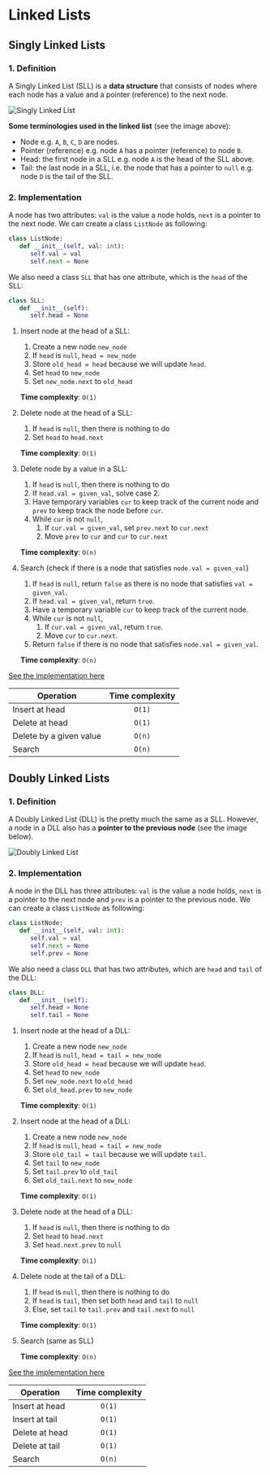 # Linked Lists

## Singly Linked Lists

### **1. Definition**

A Singly Linked List (SLL) is a **data structure** that consists of nodes where each node has a value and a pointer (reference) to the next node.

![Singly Linked List](https://upload.wikimedia.org/wikipedia/commons/thumb/6/6d/Singly-linked-list.svg/1920px-Singly-linked-list.svg.png)

**Some terminologies used in the linked list** (see the image above):

- Node e.g. `A`, `B`, `C`, `D` are nodes.
- Pointer (reference) e.g. node `A` has a pointer (reference) to node `B`.
- Head: the first node in a SLL e.g. node `A` is the head of the SLL above.
- Tail: the last node in a SLL, i.e. the node that has a pointer to `null` e.g. node `D` is the tail of the SLL.

### **2. Implementation**

A node has two attributes: `val` is the value a node holds, `next` is a pointer to the next node.
We can create a class `ListNode` as following:

```py
class ListNode:
   def __init__(self, val: int):
      self.val = val
      self.next = None
```

We also need a class `SLL` that has one attribute, which is the `head` of the SLL:

```py
class SLL:
   def __init__(self):
      self.head = None
```

1. Insert node at the head of a SLL:

   1. Create a new node `new_node`
   2. If `head` is `null`, `head = new_node`
   3. Store `old_head = head` because we will update `head`.
   4. Set `head` to `new_node`
   5. Set `new_node.next` to `old_head`

   **Time complexity**: `O(1)`

2. Delete node at the head of a SLL:

   1. If `head` is `null`, then there is nothing to do
   2. Set `head` to `head.next`

   **Time complexity**: `O(1)`

3. Delete node by a value in a SLL:

   1. If `head` is `null`, then there is nothing to do
   2. If `head.val = given_val`, solve case 2.
   3. Have temporary variables `cur` to keep track of the current node and `prev` to keep track the node before `cur`.
   4. While `cur` is not `null`,
      1. If `cur.val = given_val`, set `prev.next` to `cur.next`
      2. Move `prev` to `cur` and `cur` to `cur.next`

   **Time complexity**: `O(n)`

4. Search (check if there is a node that satisfies `node.val = given_val`)

   1. If `head` is `null`, return `false` as there is no node that satisfies `val = given_val`.
   2. If `head.val = given_val`, return `true`.
   3. Have a temporary variable `cur` to keep track of the current node.
   4. While `cur` is not `null`,
      1. If `cur.val = given_val`, return `true`.
      2. Move `cur` to `cur.next`.
   5. Return `false` if there is no node that satisfies `node.val = given_val`.

   **Time complexity**: `O(n)`

[See the implementation here](https://github.com/alphazero-wd/algorithms-and-data-structures/blob/5_linked-lists/SinglyLinkedList.py)

| Operation               | Time complexity |
| ----------------------- | :-------------: |
| Insert at head          |     `O(1)`      |
| Delete at head          |     `O(1)`      |
| Delete by a given value |     `O(n)`      |
| Search                  |     `O(n)`      |

## Doubly Linked Lists

### 1. Definition

A Doubly Linked List (DLL) is the pretty much the same as a SLL. However, a node in a DLL also has a **pointer to the previous node** (see the image below).

![Doubly Linked List](https://upload.wikimedia.org/wikipedia/commons/thumb/5/5e/Doubly-linked-list.svg/1920px-Doubly-linked-list.svg.png)

### **2. Implementation**

A node in the DLL has three attributes: `val` is the value a node holds, `next` is a pointer to the next node and `prev` is a pointer to the previous node.
We can create a class `ListNode` as following:

```py
class ListNode:
   def __init__(self, val: int):
      self.val = val
      self.next = None
      self.prev = None
```

We also need a class `DLL` that has two attributes, which are `head` and `tail` of the DLL:

```py
class DLL:
   def __init__(self):
      self.head = None
      self.tail = None
```

1. Insert node at the head of a DLL:

   1. Create a new node `new_node`
   2. If `head` is `null`, `head = tail = new_node`
   3. Store `old_head = head` because we will update `head`.
   4. Set `head` to `new_node`
   5. Set `new_node.next` to `old_head`
   6. Set `old_head.prev` to `new_node`

   **Time complexity**: `O(1)`

2. Insert node at the head of a DLL:

   1. Create a new node `new_node`
   2. If `head` is `null`, `head = tail = new_node`
   3. Store `old_tail = tail` because we will update `tail`.
   4. Set `tail` to `new_node`
   5. Set `tail.prev` to `old_tail`
   6. Set `old_tail.next` to `new_node`

   **Time complexity**: `O(1)`

3. Delete node at the head of a DLL:

   1. If `head` is `null`, then there is nothing to do
   2. Set `head` to `head.next`
   3. Set `head.next.prev` to `null`

   **Time complexity**: `O(1)`

4. Delete node at the tail of a DLL:

   1. If `head` is `null`, then there is nothing to do
   2. If `head` is `tail`, then set both `head` and `tail` to `null`
   3. Else, set `tail` to `tail.prev` and `tail.next` to `null`

   **Time complexity**: `O(1)`

5. Search (same as SLL)

   **Time complexity**: `O(n)`

[See the implementation here](https://github.com/alphazero-wd/algorithms-and-data-structures/blob/5_linked-lists/DoublyLinkedList.py)

| Operation      | Time complexity |
| -------------- | :-------------: |
| Insert at head |     `O(1)`      |
| Insert at tail |     `O(1)`      |
| Delete at head |     `O(1)`      |
| Delete at tail |     `O(1)`      |
| Search         |     `O(n)`      |

